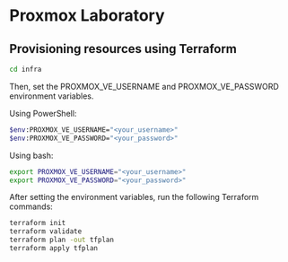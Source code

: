 # Proxmox Laboratory

## Provisioning resources using Terraform

```bash
cd infra
```

Then, set the PROXMOX_VE_USERNAME and PROXMOX_VE_PASSWORD environment variables.

Using PowerShell:

```bash
$env:PROXMOX_VE_USERNAME="<your_username>"
$env:PROXMOX_VE_PASSWORD="<your_password>"
```

Using bash:

```bash
export PROXMOX_VE_USERNAME="<your_username>"
export PROXMOX_VE_PASSWORD="<your_password>"
```

After setting the environment variables, run the following Terraform commands:

```bash
terraform init
terraform validate
terraform plan -out tfplan
terraform apply tfplan
```
